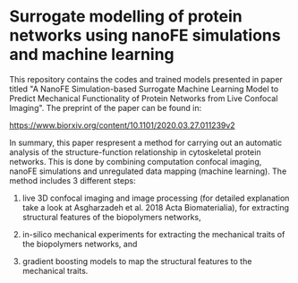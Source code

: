 # Surrogate modelling of protein networks using nanoFE simulations and machine learning

This repository contains the codes and trained models presented in paper titled "A NanoFE Simulation-based Surrogate Machine Learning Model to Predict Mechanical Functionality of Protein Networks from Live Confocal Imaging". The preprint of the paper can be found in: 

https://www.biorxiv.org/content/10.1101/2020.03.27.011239v2

In summary, this paper respresent a method for carrying out an automatic analysis of the structure-function relationship in cytoskeletal protein networks. This is done by combining computation confocal imaging, nanoFE simulations and unregulated data mapping (machine learning). The method includes 3 different steps:

  1. live 3D confocal imaging and image processing (for detailed explanation take a look at Asgharzadeh et al. 2018 Acta Biomaterialia), for extracting structural features of the biopolymers networks, 
  
  2. in-silico mechanical experiments for extracting the mechanical traits of the biopolymers networks, and
  3. gradient boosting models to map the structural features to the mechanical traits.
